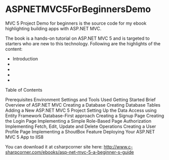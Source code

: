 # ASPNETMVC5ForBeginnersDemo
MVC 5 Project Demo for beginners is the source code for my ebook highlighting building apps with ASP.NET MVC.

The book is a hands-on tutorial on ASP.NET MVC 5 and is targeted to starters who are new to this technology. Following are the highlights of the content:

<ul>
  <li>Introduction</li>
  <li></li>
  <li></li>
  <li></li>
  <li></li>
</ul>
Table of Contents

Prerequisites
Environment Settings and Tools Used
Getting Started
Brief Overview of ASP.NET MVC
Creating a Database
Creating Database Tables
Adding a New ASP.NET MVC 5 Project
Setting Up the Data Access using Entity Framework Database-First approach
Creating a Signup Page
Creating the Login Page
Implementing a Simple Role-Based Page Authorization
Implementing Fetch, Edit, Update and Delete Operations
Creating a User Profile Page
Implementing a ShoutBox Feature
Deploying Your ASP.NET MVC 5 App to IIS8

You can download it at csharpcorner site here: http://www.c-sharpcorner.com/ebooks/asp-net-mvc-5-a-beginner-s-guide
